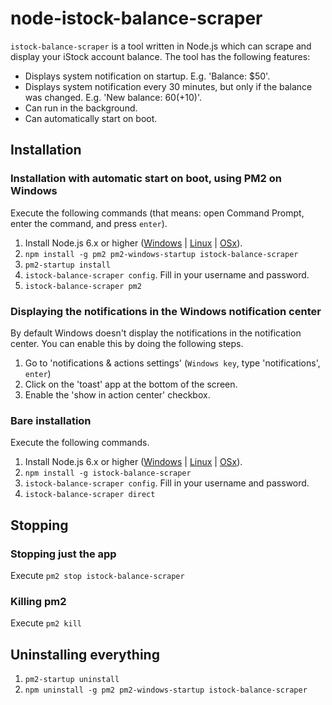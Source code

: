 # node-istock-balance-scraper
`istock-balance-scraper` is a tool written in Node.js which can scrape and display your iStock account balance. The tool has the following features:

* Displays system notification on startup. E.g. 'Balance: $50'.
* Displays system notification every 30 minutes, but only if the balance was changed. E.g. 'New balance: $60 (+$10)'.
* Can run in the background.
* Can automatically start on boot.

## Installation
### Installation with automatic start on boot, using PM2 on Windows
Execute the following commands (that means: open Command Prompt, enter the command, and press `enter`).

1. Install Node.js 6.x or higher ([Windows](https://nodejs.org/en/download/current/) | [Linux](https://github.com/nodesource/distributions#debinstall) | [OSx](https://nodejs.org/en/download/current/)).
2. `npm install -g pm2 pm2-windows-startup istock-balance-scraper`
3. `pm2-startup install`
4. `istock-balance-scraper config`. Fill in your username and password.
5. `istock-balance-scraper pm2`

### Displaying the notifications in the Windows notification center
By default Windows doesn't display the notifications in the notification center. You can enable this by doing the following steps.

1. Go to 'notifications & actions settings' (`Windows key`, type 'notifications', `enter`)
2. Click on the 'toast' app at the bottom of the screen.
3. Enable the 'show in action center' checkbox.

### Bare installation
Execute the following commands.

1. Install Node.js 6.x or higher ([Windows](https://nodejs.org/en/download/current/) | [Linux](https://github.com/nodesource/distributions#debinstall) | [OSx](https://nodejs.org/en/download/current/)).
2. `npm install -g istock-balance-scraper`
3. `istock-balance-scraper config`. Fill in your username and password.
4. `istock-balance-scraper direct`

## Stopping
### Stopping just the app
Execute `pm2 stop istock-balance-scraper`

### Killing pm2
Execute `pm2 kill`

## Uninstalling everything
1. `pm2-startup uninstall`
2. `npm uninstall -g pm2 pm2-windows-startup istock-balance-scraper`
